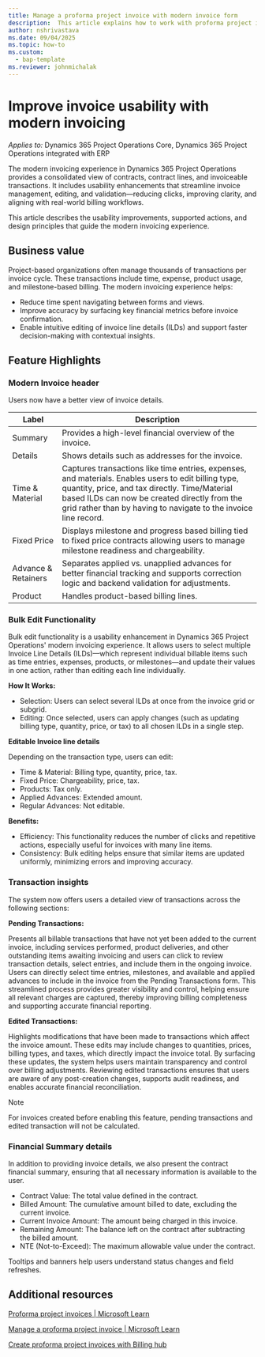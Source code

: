 ```yaml
---
title: Manage a proforma project invoice with modern invoice form
description:  This article explains how to work with proforma project invoices.
author: nshrivastava
ms.date: 09/04/2025
ms.topic: how-to
ms.custom: 
  - bap-template
ms.reviewer: johnmichalak
---
```


# Improve invoice usability with modern invoicing

*Applies to:* Dynamics 365 Project Operations Core, Dynamics 365 Project Operations integrated with ERP

The modern invoicing experience in Dynamics 365 Project Operations provides a consolidated view of contracts, contract lines, and invoiceable transactions. It includes usability enhancements that streamline invoice management, editing, and validation—reducing clicks, improving clarity, and aligning with real-world billing workflows.

This article describes the usability improvements, supported actions, and design principles that guide the modern invoicing experience.

## Business value

Project-based organizations often manage thousands of transactions per invoice cycle. These transactions include time, expense, product usage, and milestone-based billing. The modern invoicing experience helps:

- Reduce time spent navigating between forms and views.
- Improve accuracy by surfacing key financial metrics before invoice confirmation.
- Enable intuitive editing of invoice line details (ILDs) and support faster decision-making with contextual insights.

## Feature Highlights

### Modern Invoice header

Users now have a better view of invoice details.

| Label | Description |
| --- | --- |
| Summary | Provides a high-level financial overview of the invoice. |
| Details | Shows details such as addresses for the invoice. |  
| Time & Material     | Captures transactions like time entries, expenses, and materials. Enables users to edit billing type, quantity, price, and tax directly. Time/Material based ILDs can now be created directly from the grid rather than by having to navigate to the invoice line record.                                                              |
| Fixed Price         | Displays milestone and progress based billing tied to fixed price contracts allowing users to manage milestone readiness and chargeability.                                                                                                                                                                                     |
| Advance & Retainers | Separates applied vs. unapplied advances for better financial tracking and supports correction logic and backend validation for adjustments.                                                                                                                                                                                                                                   |
| Product             | Handles product-based billing lines.                                                                                                                                                                                                                                                                                                                                           |

### Bulk Edit Functionality

Bulk edit functionality is a usability enhancement in Dynamics 365 Project Operations' modern invoicing experience. It allows users to select multiple Invoice Line Details (ILDs)—which represent individual billable items such as time entries, expenses, products, or milestones—and update their values in one action, rather than editing each line individually.

**How It Works:**

- Selection: Users can select several ILDs at once from the invoice grid or subgrid.
- Editing: Once selected, users can apply changes (such as updating billing type, quantity, price, or tax) to all chosen ILDs in a single step.

**Editable Invoice line details**

Depending on the transaction type, users can edit:

- Time & Material: Billing type, quantity, price, tax.
- Fixed Price: Chargeability, price, tax.
- Products: Tax only.
- Applied Advances: Extended amount.
- Regular Advances: Not editable.

**Benefits:**

- Efficiency: This functionality reduces the number of clicks and repetitive actions, especially useful for invoices with many line items.
- Consistency: Bulk editing helps ensure that similar items are updated uniformly, minimizing errors and improving accuracy.

### Transaction insights

The system now offers users a detailed view of transactions across the following sections:

**Pending Transactions:**

Presents all billable transactions that have not yet been added to the current invoice, including services performed, product deliveries, and other outstanding items awaiting invoicing and users can click to review transaction details, select entries, and include them in the ongoing invoice. Users can directly select time entries, milestones, and available and applied advances to include in the invoice from the Pending Transactions form. This streamlined process provides greater visibility and control, helping ensure all relevant charges are captured, thereby improving billing completeness and supporting accurate financial reporting.

**Edited Transactions:**

Highlights modifications that have been made to transactions which affect the invoice amount. These edits may include changes to quantities, prices, billing types, and taxes, which directly impact the invoice total. By surfacing these updates, the system helps users maintain transparency and control over billing adjustments. Reviewing edited transactions ensures that users are aware of any post-creation changes, supports audit readiness, and enables accurate financial reconciliation.

> [!NOTE]
> For invoices created before enabling this feature, pending transactions and edited transaction will not be calculated.

### Financial Summary details

In addition to providing invoice details, we also present the contract financial summary, ensuring that all necessary information is available to the user.

- Contract Value: The total value defined in the contract.
- Billed Amount: The cumulative amount billed to date, excluding the current invoice.
- Current Invoice Amount: The amount being charged in this invoice.
- Remaining Amount: The balance left on the contract after subtracting the billed amount.
- NTE (Not-to-Exceed): The maximum allowable value under the contract.

Tooltips and banners help users understand status changes and field refreshes.

## Additional resources

[Proforma project invoices | Microsoft Learn](/dynamics365/project-operations/pro/proforma-invoicing/create-manual-proforma-invoice-sales)

[Manage a proforma project invoice | Microsoft Learn](/dynamics365/project-operations/pro/proforma-invoicing/manage-proforma-invoice-sales)

[Create proforma project invoices with Billing hub](/dynamics365/project-operations/proforma-invoicing/billing-hub)


